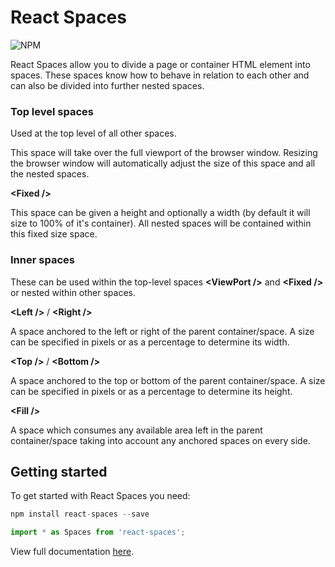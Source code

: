 # React Spaces

![NPM](https://img.shields.io/npm/v/react-spaces.svg)

React Spaces allow you to divide a page or container HTML element into spaces. These spaces know how to behave in relation to each other and can also be divided into further nested spaces.

### Top level spaces

Used at the top level of all other spaces.

**<ViewPort />**

This space will take over the full viewport of the browser window. Resizing the browser window will automatically adjust the size of this space and all the nested spaces.

**\<Fixed /\>** 

This space can be given a height and optionally a width (by default it will size to 100% of it's container). All nested spaces will be contained within this fixed size space.

### Inner spaces

These can be used within the top-level spaces **\<ViewPort /\>** and **\<Fixed /\>** or nested within other spaces.

**\<Left /\>** / **\<Right /\>** 

A space anchored to the left or right of the parent container/space. A size can be specified in pixels or as a percentage to determine its width.

**\<Top /\>** / **\<Bottom /\>** 

A space anchored to the top or bottom of the parent container/space. A size can be specified in pixels or as a percentage to determine its height.

**\<Fill /\>** 

A space which consumes any available area left in the parent container/space taking into account any anchored spaces on every side.

## Getting started

To get started with React Spaces you need:

```typescript
npm install react-spaces --save
```

```typescript
import * as Spaces from 'react-spaces';
```

View full documentation [here](http://www.allaneagle.com/react-spaces/demo/).
